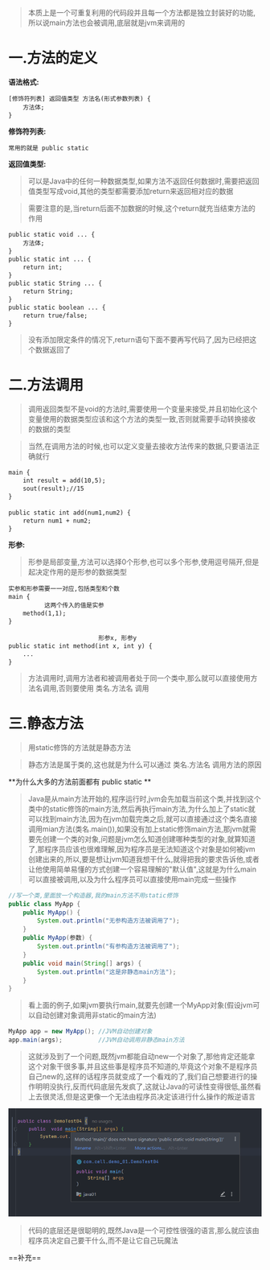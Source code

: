 
>本质上是一个可重复利用的代码段并且每一个方法都是独立封装好的功能,所以说main方法也会被调用,底层就是jvm来调用的
# 一.方法的定义

**语法格式:**

```
[修饰符列表] 返回值类型 方法名(形式参数列表) {
	方法体;
}
```

**修饰符列表:**

```
常用的就是 public static
```

**返回值类型:**

>可以是Java中的任何一种数据类型,如果方法不返回任何数据时,需要把返回值类型写成void,其他的类型都需要添加return来返回相对应的数据

>需要注意的是,当return后面不加数据的时候,这个return就充当结束方法的作用

```
public static void ... {
	方法体;
}
public static int ... {
	return int;
}
public static String ... {
	return String;
}
public static boolean ... {
	return true/false;
}
```

>没有添加限定条件的情况下,return语句下面不要再写代码了,因为已经把这个数据返回了


# 二.方法调用

>调用返回类型不是void的方法时,需要使用一个变量来接受,并且初始化这个变量使用的数据类型应该和这个方法的类型一致,否则就需要手动转换接收的数据的类型

>当然,在调用方法的时候,也可以定义变量去接收方法传来的数据,只要语法正确就行

```
main {
	int result = add(10,5);
	sout(result);//15
}

public static int add(num1,num2) {
	return num1 + num2;
}
```

**形参:**

>形参是局部变量,方法可以选择0个形参,也可以多个形参,使用逗号隔开,但是起决定作用的是形参的数据类型

```
实参和形参需要一一对应,包括类型和个数
main {
	      这两个传入的值是实参
	method(1,1);
}

                         形参x, 形参y
public static int method(int x, int y) {
	...
}
```

>方法调用时,调用方法者和被调用者处于同一个类中,那么就可以直接使用方法名调用,否则要使用 类名.方法名 调用


# 三.静态方法

>用static修饰的方法就是静态方法

>静态方法是属于类的,这也就是为什么可以通过 类名.方法名 调用方法的原因

**为什么大多的方法前面都有 public static **

>Java是从main方法开始的,程序运行时,jvm会先加载当前这个类,并找到这个类中的static修饰的main方法,然后再执行main方法,为什么加上了static就可以找到main方法,因为在jvm加载完类之后,就可以直接通过这个类名直接调用mian方法(类名.main()),如果没有加上static修饰main方法,那jvm就需要先创建一个类的对象,问题是jvm怎么知道创建哪种类型的对象,就算知道了,那程序员应该也很难理解,因为程序员是无法知道这个对象是如何被jvm创建出来的,所以,要是想让jvm知道我想干什么,就得把我的要求告诉他,或者让他使用简单易懂的方式创建一个容易理解的"默认值",这就是为什么main可以直接被调用,以及为什么程序员可以直接使用main完成一些操作

```Java
//写一个类,里面放一个构造器,我的main方法不用static修饰
public class MyApp {
    public MyApp() {
        System.out.println("无参构造方法被调用了");
    }
    public MyApp(参数) {
	    System.out.println("有参构造方法被调用了");
    }
    public void main(String[] args) {
        System.out.println("这是非静态main方法");
    }
}
```

>看上面的例子,如果jvm要执行main,就要先创建一个MyApp对象(假设jvm可以自动创建对象调用非static的main方法)

```Java
MyApp app = new MyApp(); //JVM自动创建对象
app.main(args);          //JVM自动调用非静态main方法
```

>这就涉及到了一个问题,既然jvm都能自动new一个对象了,那他肯定还能拿这个对象干很多事,并且这些事是程序员不知道的,毕竟这个对象不是程序员自己new的,这样的话程序员就变成了一个看戏的了,我们自己想要进行的操作明明没执行,反而代码底层先发疯了,这就让Java的可读性变得很低,虽然看上去很灵活,但是这更像一个无法由程序员决定该进行什么操作的叛逆语言

![](images/方法/file-20250405215958.png)

>代码的底层还是很聪明的,既然Java是一个可控性很强的语言,那么就应该由程序员决定自己要干什么,而不是让它自己玩魔法


==补充==